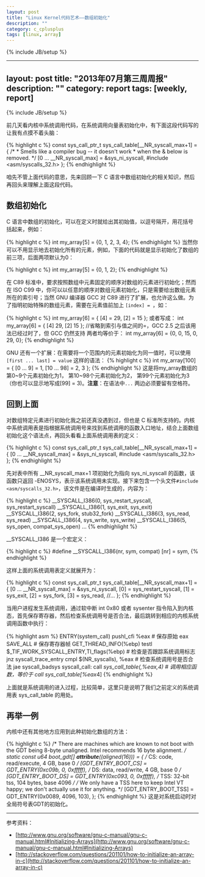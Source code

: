 ```yaml
---
layout: post
title: "Linux Kernel代码艺术——数组初始化"
description: ""
category: c_cplusplus 
tags: [linux, array]
---
```

{% include JB/setup %}

---
layout: post
title: "2013年07月第三周周报"
description: ""
category: report 
tags: [weekly, report]
---
{% include JB/setup %}

前几天看内核中系统调用代码，在系统调用向量表初始化中，有下面这段代码写的让我有点摸不着头脑：

{% highlight c %}
const sys_call_ptr_t sys_call_table[__NR_syscall_max+1] = {
	/*
	 * Smells like a compiler bug -- it doesn't work
	 * when the & below is removed.
	 */
	[0 ... __NR_syscall_max] = &sys_ni_syscall,
#include <asm/syscalls_32.h>
};
{% endhighlight %}

咱先不管上面代码的意思，先来回顾一下 C 语言中数组初始化的相关知识，然后再回头来理解上面这段代码。

## 数组初始化 ##
C 语言中数组的初始化，可以在定义时就给出其初始值，以逗号隔开，用花括号括起来，例如：

{% highlight c %}
int my_array[5] = {0, 1, 2, 3, 4};
{% endhighlight %}
当然你可以不用显示地去初始化所有的元素，例如，下面的代码就是显示初始化了数组的前三项，后面两项默认为0：
 
{% highlight c %}
int my_array[5] = {0, 1, 2};
{% endhighlight %}

在 C89 标准中，要求按照数组中元素固定的顺序对数组的元素进行初始化；然而在 ISO C99 中，你可以以任意的顺序对数组元素初始化，只是需要给出数组元素所在的索引号；当然 GNU 编译器 GCC 对 C89 进行了扩展，也允许这么做。为了指明初始特殊的数组元素，需要在元素值前加上 `[index] = `，如：

{% highlight c %}
int my_array[6] = { [4] = 29, [2] = 15 };
或者写成：
int my_array[6] = { [4] 29, [2] 15 };     //省略到索引与值之间的=，GCC 2.5 之后该用法已经过时了，但 GCC 仍然支持
两者均等价于：
int my_array[6] = {0, 0, 15, 0, 29, 0};
{% endhighlight %}

GNU 还有一个扩展：在需要将一个范围内的元素初始化为同一值时，可以使用 `[first ... last] = value` 这样的语法：
{% highlight c %}
int my_array[100] = { [0 ... 9] = 1, [10 ... 98] = 2, 3 };
{% endhighlight %}
这是将my_array数组的第0~9个元素初始化为1， 第10~98个元素初始化为2， 第99个元素初始化为3（你也可以显示地写成[99] = 3)。**注意**：在语法中`...` 两边必须要留有空格符。

## 回到上面 ##
对数组特定元素进行初始化我之前还真没遇到过，但也是 C 标准所支持的。内核中系统调用表是指根据系统调用号来找到系统调用的函数入口地址，结合上面数组初始化这个语法点，再回头看看上面系统调用表的定义：

{% highlight c %}
const sys_call_ptr_t sys_call_table[__NR_syscall_max+1] = {
	[0 ... __NR_syscall_max] = &sys_ni_syscall,
#include <asm/syscalls_32.h>
};
{% endhighlight %}

先对表中所有 __NR_syscall_max+1 项初始化为指向 sys_ni_syscall 的函数，该函数只返回 -ENOSYS，表示该系统调用未实现。接下来包含一个头文件`#include <asm/syscalls_32.h>`，该文件是在编译时生成的，内容为：

{% highlight c %}
__SYSCALL_I386(0, sys_restart_syscall, sys_restart_syscall)
__SYSCALL_I386(1, sys_exit, sys_exit)
__SYSCALL_I386(2, sys_fork, stub32_fork)
__SYSCALL_I386(3, sys_read, sys_read)
__SYSCALL_I386(4, sys_write, sys_write)
__SYSCALL_I386(5, sys_open, compat_sys_open)
...
{% endhighlight %}

__SYSCALL_I386 是一个宏定义：

{% highlight c %}
#define __SYSCALL_I386(nr, sym, compat) [nr] = sym,
{% endhighlight %}

这样上面的系统调用表定义就展开为：

{% highlight c %}
const sys_call_ptr_t sys_call_table[__NR_syscall_max+1] = {
	[0 ... __NR_syscall_max] = &sys_ni_syscall,
	[0] = sys_restart_syscall,
	[1] = sys_exit,
	[2] = sys_fork,
	[3] = sys_read,
	//...
};
{% endhighlight %}

当用户进程发生系统调用，通过软中断 int 0x80 或者 sysenter 指令陷入到内核态，首先保存寄存器，然后检查系统调用号是否合法，最后跳转到相应的内核系统调用函数中执行：

{% highlight asm %} 
ENTRY(system_call)
	pushl_cfi %eax			# 保存原始 eax
	SAVE_ALL                # 保存寄存器帧
	GET_THREAD_INFO(%ebp)
	testl $_TIF_WORK_SYSCALL_ENTRY,TI_flags(%ebp)    # 检查是否跟踪系统调用标志
	jnz syscall_trace_entry
	cmpl $(NR_syscalls), %eax    # 检查系统调用号是否合法
	jae syscall_badsys
syscall_call:
	call *sys_call_table(,%eax,4)   # 调用相应函数，等价于 call sys_call_table[%eax*4]
{% endhighlight %}

上面就是系统调用的进入过程，比较简单，这里只是说明了我们之前定义的系统调用表 sys_call_table 的用处。

## 再举一例 ##
内核中还有其他地方应用到此种初始化数组的方法：

{% highlight c %}
/* There are machines which are known to not boot with the GDT
   being 8-byte unaligned.  Intel recommends 16 byte alignment. */
static const u64 boot_gdt[] __attribute__((aligned(16))) = {
	/* CS: code, read/execute, 4 GB, base 0 */
	[GDT_ENTRY_BOOT_CS] = GDT_ENTRY(0xc09b, 0, 0xfffff),
	/* DS: data, read/write, 4 GB, base 0 */
	[GDT_ENTRY_BOOT_DS] = GDT_ENTRY(0xc093, 0, 0xfffff),
	/* TSS: 32-bit tss, 104 bytes, base 4096 */
	/* We only have a TSS here to keep Intel VT happy;
	   we don't actually use it for anything. */
	[GDT_ENTRY_BOOT_TSS] = GDT_ENTRY(0x0089, 4096, 103),
};
{% endhighlight %}
这是对系统启动时对全局符号表GDT的初始化。


---

参考资料：
* [http://www.gnu.org/software/gnu-c-manual/gnu-c-manual.html#Initializing-Arrays](http://www.gnu.org/software/gnu-c-manual/gnu-c-manual.html#Initializing-Arrays)
* [http://stackoverflow.com/questions/201101/how-to-initialize-an-array-in-c](http://stackoverflow.com/questions/201101/how-to-initialize-an-array-in-c)
